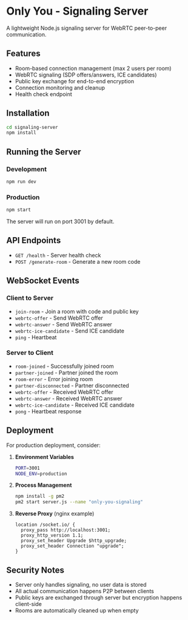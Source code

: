# Only You - Signaling Server

A lightweight Node.js signaling server for WebRTC peer-to-peer communication.

## Features

- Room-based connection management (max 2 users per room)
- WebRTC signaling (SDP offers/answers, ICE candidates)
- Public key exchange for end-to-end encryption
- Connection monitoring and cleanup
- Health check endpoint

## Installation

```bash
cd signaling-server
npm install
```

## Running the Server

### Development
```bash
npm run dev
```

### Production
```bash
npm start
```

The server will run on port 3001 by default.

## API Endpoints

- `GET /health` - Server health check
- `POST /generate-room` - Generate a new room code

## WebSocket Events

### Client to Server
- `join-room` - Join a room with code and public key
- `webrtc-offer` - Send WebRTC offer
- `webrtc-answer` - Send WebRTC answer
- `webrtc-ice-candidate` - Send ICE candidate
- `ping` - Heartbeat

### Server to Client
- `room-joined` - Successfully joined room
- `partner-joined` - Partner joined the room
- `room-error` - Error joining room
- `partner-disconnected` - Partner disconnected
- `webrtc-offer` - Received WebRTC offer
- `webrtc-answer` - Received WebRTC answer
- `webrtc-ice-candidate` - Received ICE candidate
- `pong` - Heartbeat response

## Deployment

For production deployment, consider:

1. **Environment Variables**
   ```bash
   PORT=3001
   NODE_ENV=production
   ```

2. **Process Management**
   ```bash
   npm install -g pm2
   pm2 start server.js --name "only-you-signaling"
   ```

3. **Reverse Proxy** (nginx example)
   ```nginx
   location /socket.io/ {
     proxy_pass http://localhost:3001;
     proxy_http_version 1.1;
     proxy_set_header Upgrade $http_upgrade;
     proxy_set_header Connection "upgrade";
   }
   ```

## Security Notes

- Server only handles signaling, no user data is stored
- All actual communication happens P2P between clients
- Public keys are exchanged through server but encryption happens client-side
- Rooms are automatically cleaned up when empty